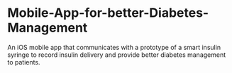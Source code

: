 # Mobile-App-for-better-Diabetes-Management
An iOS mobile app that communicates with a prototype of a smart insulin syringe to record insulin delivery and provide better diabetes management to patients.
